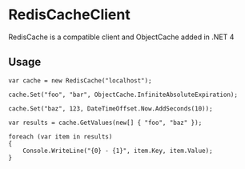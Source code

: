 RedisCacheClient
================

RedisCache is a compatible client and ObjectCache added in .NET 4

## Usage

```
var cache = new RedisCache("localhost");

cache.Set("foo", "bar", ObjectCache.InfiniteAbsoluteExpiration);

cache.Set("baz", 123, DateTimeOffset.Now.AddSeconds(10));

var results = cache.GetValues(new[] { "foo", "baz" });

foreach (var item in results)
{
    Console.WriteLine("{0} - {1}", item.Key, item.Value);
}
```